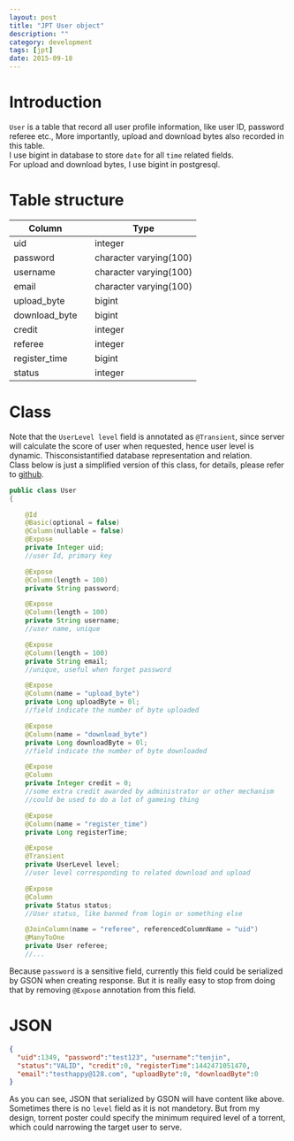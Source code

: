 ```yaml
---
layout: post
title: "JPT User object"
description: ""
category: development
tags: [jpt]
date: 2015-09-18
---
```

# Introduction
`User` is a table that record all user profile information, like user ID, password referee etc.,  More importantly, upload and download bytes also recorded in this table.  
I use bigint in database to store `date` for all `time` related fields.  
For upload and download bytes, I use bigint in postgresql.  

# Table structure

Column     |    |      Type
--------------|-|------------------------
 uid          | | integer
 password     | | character varying(100) 
 username      || character varying(100)
 email        | | character varying(100)
 upload_byte   || bigint
 download_byte || bigint
 credit        || integer
 referee       || integer
 register_time || bigint
 status        || integer


# Class
Note that the `UserLevel level` field is annotated as `@Transient`, since server will calculate the score of user when requested, hence user level is dynamic.  Thisconsistantified database representation and relation.  
Class below is just a simplified version of this class, for details, please refer to [github](https://github.com/Rugal/JavaPT/blob/master/src/main/java/ga/rugal/jpt/core/entity/User.java).  

```java
public class User
{

    @Id
    @Basic(optional = false)
    @Column(nullable = false)
    @Expose
    private Integer uid;
    //user Id, primary key

    @Expose
    @Column(length = 100)
    private String password;

    @Expose
    @Column(length = 100)
    private String username;
    //user name, unique

    @Expose
    @Column(length = 100)
    private String email;
    //unique, useful when forget password

    @Expose
    @Column(name = "upload_byte")
    private Long uploadByte = 0l;
    //field indicate the number of byte uploaded

    @Expose
    @Column(name = "download_byte")
    private Long downloadByte = 0l;
    //field indicate the number of byte downloaded

    @Expose
    @Column
    private Integer credit = 0;
    //some extra credit awarded by administrator or other mechanism
    //could be used to do a lot of gameing thing

    @Expose
    @Column(name = "register_time")
    private Long registerTime;

    @Expose
    @Transient
    private UserLevel level;
    //user level corresponding to related download and upload

    @Expose
    @Column
    private Status status;
    //User status, like banned from login or something else

    @JoinColumn(name = "referee", referencedColumnName = "uid")
    @ManyToOne
    private User referee;
    //...
```
Because `password` is a sensitive field, currently this field could be serialized by GSON when creating response. But it is really easy to stop from doing that by removing `@Expose` annotation from this field.  

# JSON

```json
{
  "uid":1349, "password":"test123", "username":"tenjin",
  "status":"VALID", "credit":0, "registerTime":1442471051470,
  "email":"testhappy@128.com", "uploadByte":0, "downloadByte":0
}
```
As you can see, JSON that serialized by GSON will have content like above.  
Sometimes there is no `level` field as it is not mandetory. But from my design, torrent poster could specify the minimum required level of a torrent, which could narrowing the target user to serve.  
